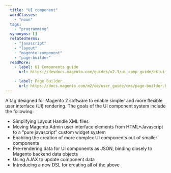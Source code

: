 ```yaml
---
  title: "UI component"
  wordClasses:
    - "noun"
  tags:
    - "programming"
  synonyms: []
  relatedTerms:
    - "javascript"
    - "layout"
    - "magento-component"
    - "page-builder"
  readMore:
    - label: UI Components guide
      url: https://devdocs.magento.com/guides/v2.3/ui_comp_guide/bk-ui_comps.html

    - label: Page Builder
      url: https://docs.magento.com/m2/ee/user_guide/cms/page-builder.html
---
```

A tag designed for Magento 2 software to enable simpler and more flexible user interface (UI) rendering.
The goals of the UI component system include the following:

* Simplifying Layout Handle XML files
* Moving Magento Admin user interface elements from HTML+Javascript to a “pure javascript” custom widget system
* Enabling the creation of more complex UI components out of smaller components
* Pre-rendering data for UI components as JSON, binding closely to Magento backend data objects
* Using AJAX to update component data
* Introducing a new DSL for creating all of the above
